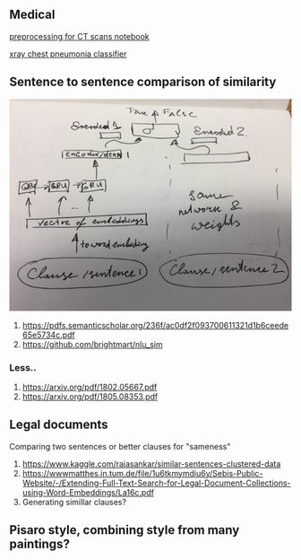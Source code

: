 ## Medical

[preprocessing for CT scans notebook](https://www.kaggle.com/gzuidhof/full-preprocessing-tutorial)

[xray chest pneumonia classifier](https://www.kaggle.com/paultimothymooney/chest-xray-pneumonia)

## Sentence to sentence comparison of similarity

![](./img/sentence_comparison-naive.png)

1. https://pdfs.semanticscholar.org/236f/ac0df2f093700611321d1b6ceede65e5734c.pdf 
1. https://github.com/brightmart/nlu_sim

### Less..
1. https://arxiv.org/pdf/1802.05667.pdf
1. https://arxiv.org/pdf/1805.08353.pdf

## Legal documents
Comparing two sentences or better clauses for "sameness"

1. https://www.kaggle.com/rajasankar/similar-sentences-clustered-data
1. https://wwwmatthes.in.tum.de/file/1u6tkmymdiu6y/Sebis-Public-Website/-/Extending-Full-Text-Search-for-Legal-Document-Collections-using-Word-Embeddings/La16c.pdf
1. Generating simillar clauses?


## Pisaro style, combining style from many paintings?

